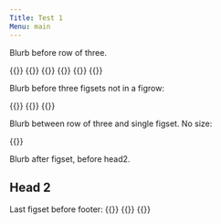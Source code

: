 ```yaml
---
Title: Test 1
Menu: main
---
```


Blurb before row of three.

{{<figrow gallery=test1 justify=center size=thumbnail >}}
{{<figset name="img20220824_095038_DRO-800.jpg" size=small >}}
{{<figset image="img20220824_105444_DRO-800.jpg"  >}}
{{<figset name="img20220826_105417_DRO-800.jpg" size=small >}}
{{<figset name="notfound-800.jpg" size=small >}}
{{</figrow>}}  

Blurb before three figsets not in a figrow:

{{<figset name="img20220824_095038_DRO-800.jpg" size=small position=l >}}
{{<figset image="img20220824_105444_DRO-800.jpg" size=small position=c >}}
{{<figset name="img20220826_105417_DRO-800.jpg" size=small position=r >}}

Blurb between row of three and single figset. No size:

{{<figset name="img20220826_105417_DRO-800.jpg" position=c  >}}

Blurb after figset, before head2.

## Head 2

Last figset before footer:
{{<figrow gallery=test1 clear=false >}}
{{<figset name="img20220826_105417_DRO-800.jpg" position=center size=small >}}
{{</figrow>}}  
